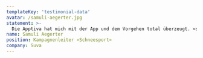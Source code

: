 ```yaml
---
templateKey: 'testimonial-data'
avatar: /samuli-aegerter.jpg
statement: >-
  Die Apptiva hat mich mit der App und dem Vorgehen total überzeugt. <span class="highlighted-text">Über ein nächstes gemeinsames Projekt würde ich mich sehr freuen.</span>
name: Samuli Aegerter
position: Kampagnenleiter «Schneesport»
company: Suva
---
```


